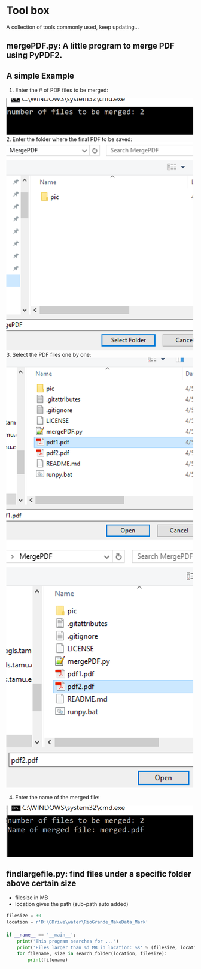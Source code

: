 # Tool box
A collection of tools commonly used, keep updating...

## **mergePDF.py**: A little program to merge PDF using PyPDF2.

## A simple Example
1. Enter the # of PDF files to be merged: 
<img src="https://github.com/MarkWang90/MergePDF/blob/master/pic/fig1.PNG" alt="Fig. 1" width="500">
2. Enter the folder where the final PDF to be saved:
<img src="https://github.com/MarkWang90/MergePDF/blob/master/pic/fig2.PNG" alt="Fig. 1" width="500">
3. Select the PDF files one by one:
<img src="https://github.com/MarkWang90/MergePDF/blob/master/pic/fig3.PNG" alt="Fig. 1" width="500">
<img src="https://github.com/MarkWang90/MergePDF/blob/master/pic/fig4.PNG" alt="Fig. 1" width="500">

4. Enter the name of the merged file:
<img src="https://github.com/MarkWang90/MergePDF/blob/master/pic/fig5.PNG" alt="Fig. 1" width="500">



## **findlargefile.py**: find files under a specific folder above certain size
* filesize in MB
* location gives the path (sub-path auto added)
```python
filesize = 30
location = r'D:\GDrive\water\RioGrande_MakeData_Mark'

if __name__ == '__main__':
    print('This program searches for ...')
    print('Files larger than %d MB in location: %s' % (filesize, location))
    for filename, size in search_folder(location, filesize):
        print(filename)
```
